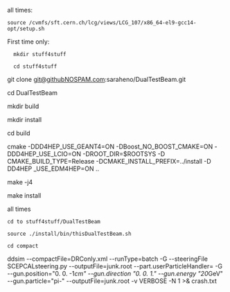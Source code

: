 all times:

    source /cvmfs/sft.cern.ch/lcg/views/LCG_107/x86_64-el9-gcc14-opt/setup.sh


First time only:

      mkdir stuff4stuff

      cd stuff4stuff
 
 git clone git@githubNOSPAM.com:saraheno/DualTestBeam.git

 cd DualTestBeam

 mkdir build

 mkdir install

 cd build

 cmake -DDD4HEP_USE_GEANT4=ON -DBoost_NO_BOOST_CMAKE=ON -DDD4HEP_USE_LCIO=ON -DROOT_DIR=$ROOTSYS -D CMAKE_BUILD_TYPE=Release -DCMAKE_INSTALL_PREFIX=../install -D DD4HEP _USE_EDM4HEP=ON ..

 make -j4

 make install


all times

    cd to stuff4stuff/DualTestBeam	

    source ./install/bin/thisDualTestBeam.sh

    cd compact

ddsim --compactFile=DRConly.xml --runType=batch -G --steeringFile SCEPCALsteering.py --outputFile=junk.root --part.userParticleHandler= -G --gun.position="0. 0. -1*cm" --gun.direction "0. 0. 1." --gun.energy "20*GeV" --gun.particle="pi-" --outputFile=junk.root -v VERBOSE -N 1 >& crash.txt